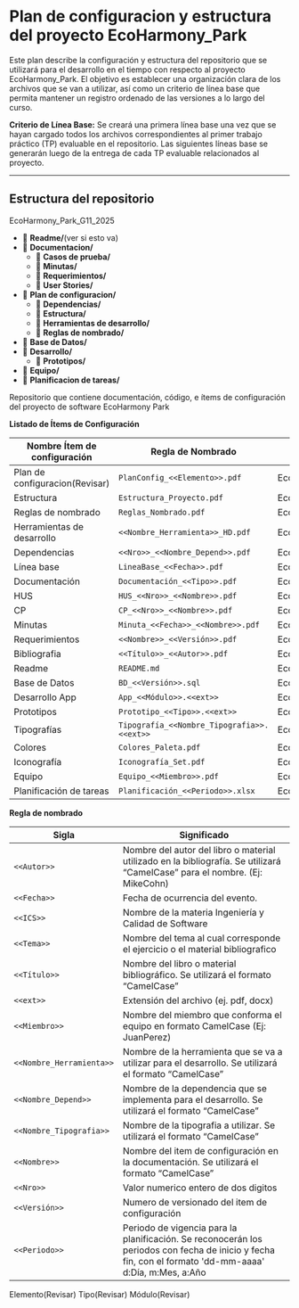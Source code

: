 # Plan de configuracion y estructura del proyecto EcoHarmony_Park

Este plan describe la configuración y estructura del repositorio que se utilizará para el desarrollo en el tiempo con respecto al proyecto EcoHarmony_Park. El objetivo es establecer una organización clara de los archivos que se van a utilizar, así como un criterio de línea base que permita mantener un registro ordenado de las versiones a lo largo del curso.

**Criterio de Línea Base:**
Se creará una primera línea base una vez que se hayan cargado todos los archivos correspondientes al primer trabajo práctico (TP) evaluable en el repositorio. Las siguientes líneas base se generarán luego de la entrega de cada TP evaluable relacionados al proyecto.

---

## **Estructura del repositorio**
EcoHarmony_Park_G11_2025
- 📂 **Readme/**(ver si esto va)
- 📂 **Documentacion/**
  - 📂 **Casos de prueba/**
  - 📂 **Minutas/**
  - 📂 **Requerimientos/**
  - 📂 **User Stories/**
- 📂 **Plan de configuracion/**
  - 📂 **Dependencias/**
  - 📂 **Estructura/**
  - 📂 **Herramientas de desarrollo/**
  - 📂 **Reglas de nombrado/**
- 📂 **Base de Datos/**
- 📂 **Desarrollo/**
  - 📂 **Prototipos/**
- 📂 **Equipo/**
- 📂 **Planificacion de tareas/**


Repositorio que contiene documentación, código, e ítems de configuración del proyecto de software EcoHarmony Park


**Listado de Ítems de Configuración**

| Nombre Ítem de configuración  | Regla de Nombrado                      | Ubicación Física                                            |
|-------------------------------|----------------------------------------|-------------------------------------------------------------|
| Plan de configuracion(Revisar)| `PlanConfig_<<Elemento>>.pdf`          | EcoHarmony_Park_G11_2025                                    |
| Estructura                    | `Estructura_Proyecto.pdf`              | EcoHarmony_Park_G11_2025/Plan_de_configuracion              |
| Reglas de nombrado            | `Reglas_Nombrado.pdf`                  | EcoHarmony_Park_G11_2025/Plan_de_configuracion              |
| Herramientas de desarrollo    | `<<Nombre_Herramienta>>_HD.pdf`        | EcoHarmony_Park_G11_2025/Plan_de_configuracion              |
| Dependencias                  | `<<Nro>>_<<Nombre_Depend>>.pdf`        | EcoHarmony_Park_G11_2025/Plan_de_configuracion              |
| Línea base                    | `LineaBase_<<Fecha>>.pdf`              | EcoHarmony_Park_G11_2025/Plan_de_configuracion              |
| Documentación                 | `Documentación_<<Tipo>>.pdf`           | EcoHarmony_Park_G11_2025                                    |
| HUS                           | `HUS_<<Nro>>_<<Nombre>>.pdf`           | EcoHarmony_Park_G11_2025/Documentacion                      |
| CP                            | `CP_<<Nro>>_<<Nombre>>.pdf`            | EcoHarmony_Park_G11_2025/Documentacion                      |
| Minutas                       | `Minuta_<<Fecha>>_<<Nombre>>.pdf`      | EcoHarmony_Park_G11_2025/Documentacion                      |
| Requerimientos                | `<<Nombre>>_<<Versión>>.pdf`           | EcoHarmony_Park_G11_2025/Documentacion                      |
| Bibliografia                  | `<<Título>>_<<Autor>>.pdf`             | EcoHarmony_Park_G11_2025/Documentacion                      |
| Readme                        | `README.md`                            | EcoHarmony_Park_G11_2025                                    |
| Base de Datos                 | `BD_<<Versión>>.sql`                   | EcoHarmony_Park_G11_2025                                    |
| Desarrollo App                | `App_<<Módulo>>.<<ext>>`               | EcoHarmony_Park_G11_2025                                    |
| Prototipos                    | `Prototipo_<<Tipo>>.<<ext>>`           | EcoHarmony_Park_G11_2025/Desarrollo                         |
| Tipografías                   | `Tipografía_<<Nombre_Tipografia>>.<<ext>>`| EcoHarmony_Park_G11_2025/Desarrollo/Prototipos           |
| Colores                       | `Colores_Paleta.pdf`                   | EcoHarmony_Park_G11_2025/Desarrollo/Prototipos              |
| Iconografía                   | `Iconografía_Set.pdf`                  | EcoHarmony_Park_G11_2025/Desarrollo/Prototipos              |
| Equipo                        | `Equipo_<<Miembro>>.pdf`               | EcoHarmony_Park_G11_2025                                    |
| Planificación de tareas       | `Planificación_<<Periodo>>.xlsx`       | EcoHarmony_Park_G11_2025                                    |

**Regla de nombrado**

| Sigla        | Significado |
|--------------|-------------|
| `<<Autor>>`    | Nombre del autor del libro o material utilizado en la bibliografía. Se utilizará “CamelCase” para el nombre. (Ej: MikeCohn) |
| `<<Fecha>>`   | Fecha de ocurrencia del evento. |
| `<<ICS>>`      | Nombre de la materia Ingeniería y Calidad de Software |
| `<<Tema>>`    | Nombre del tema al cual corresponde el ejercicio o el material bibliografico |
| `<<Título>>`   | Nombre del libro o material bibliográfico. Se utilizará el formato “CamelCase” |
| `<<ext>>`      | Extensión del archivo (ej. pdf, docx) |
| `<<Miembro>>`  | Nombre del miembro que conforma el equipo en formato CamelCase (Ej: JuanPerez) |
| `<<Nombre_Herramienta>>` | Nombre de la herramienta que se va a utilizar para el desarrollo. Se utilizará el formato “CamelCase” |
| `<<Nombre_Depend>>` | Nombre de la dependencia que se implementa para el desarrollo. Se utilizará el formato “CamelCase” |
| `<<Nombre_Tipografia>>` | Nombre de la tipografia a utilizar. Se utilizará el formato “CamelCase” |
| `<<Nombre>>`   | Nombre del item de configuración en la documentación. Se utilizará el formato “CamelCase” |
| `<<Nro>>` | Valor numerico entero de dos digitos |
| `<<Versión>>` | Numero de versionado del item de configuración |
| `<<Periodo>>` | Periodo de vigencia para la planificación. Se reconocerán los periodos con fecha de inicio y fecha fin, con el formato 'dd-mm-aaaa' d:Día, m:Mes, a:Año|

Elemento(Revisar)
Tipo(Revisar)
Módulo(Revisar)
